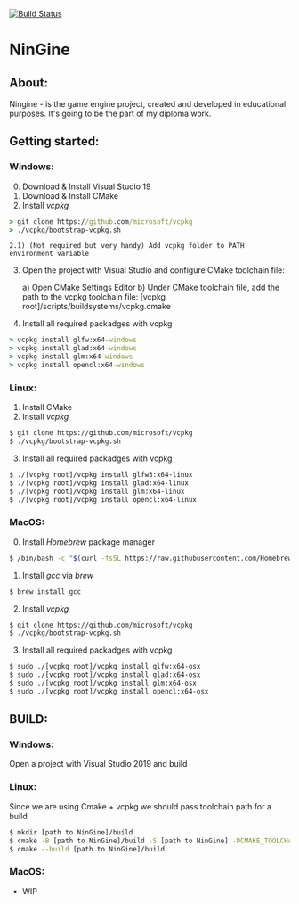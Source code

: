 [![Build Status](https://ci.appveyor.com/api/projects/status/lh6a93nw50rxq3f7/branch/master?svg=true)](https://ci.appveyor.com/project/malynovskiy/ningine)
# NinGine

## About:
Ningine - is the game engine project, created and developed in educational purposes. It's going to be the part of my diploma work. 

## Getting started:
### Windows:

0) Download & Install Visual Studio 19
1) Download & Install CMake
2) Install *vcpkg*
```cmd
> git clone https://github.com/microsoft/vcpkg
> ./vcpkg/bootstrap-vcpkg.sh
```

	2.1) (Not required but very handy) Add vcpkg folder to PATH environment variable
3) Open the project with Visual Studio and configure CMake toolchain file:
	
	a) Open CMake Settings Editor
	b) Under CMake 	toolchain file, add the path to the vcpkg toolchain file:
		[vcpkg root]/scripts/buildsystems/vcpkg.cmake
4) Install all required packadges with vcpkg
	
```cmd
> vcpkg install glfw:x64-windows
> vcpkg install glad:x64-windows
> vcpkg install glm:x64-windows
> vcpkg install opencl:x64-windows
```

### Linux:

1) Install CMake
2) Install *vcpkg*
```bash
$ git clone https://github.com/microsoft/vcpkg
$ ./vcpkg/bootstrap-vcpkg.sh
```
3) Install all required packadges with vcpkg
```bash
$ ./[vcpkg root]/vcpkg install glfw3:x64-linux
$ ./[vcpkg root]/vcpkg install glad:x64-linux
$ ./[vcpkg root]/vcpkg install glm:x64-linux
$ ./[vcpkg root]/vcpkg install opencl:x64-linux
```

### MacOS:

0) Install *Homebrew* package manager
```sh
$ /bin/bash -c "$(curl -fsSL https://raw.githubusercontent.com/Homebrew/install/master/install.sh)"
```
1) Install *gcc* via *brew*
```sh
$ brew install gcc
```
2) Install *vcpkg*
```sh
$ git clone https://github.com/microsoft/vcpkg
$ ./vcpkg/bootstrap-vcpkg.sh
```
3) Install all required packadges with vcpkg
```sh
$ sudo ./[vcpkg root]/vcpkg install glfw:x64-osx
$ sudo ./[vcpkg root]/vcpkg install glad:x64-osx
$ sudo ./[vcpkg root]/vcpkg install glm:x64-osx
$ sudo ./[vcpkg root]/vcpkg install opencl:x64-osx
```

## BUILD:

### Windows:

Open a project with Visual Studio 2019 and build

### Linux:

Since we are using Cmake + vcpkg we should pass toolchain path for a build
```bash
$ mkdir [path to NinGine]/build
$ cmake -B [path to NinGine]/build -S [path to NinGine] -DCMAKE_TOOLCHAIN_FILE=[path to vcpkg]/scripts/buildsystems/vcpkg.cmake
$ cmake --build [path to NinGine]/build
```
### MacOS:

- WIP